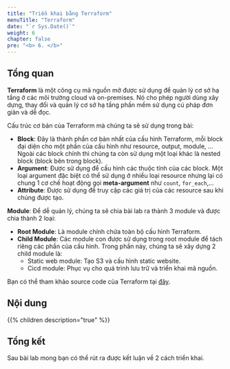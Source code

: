 ```yaml
---
title: "Triển khai bằng Terraform"
menuTitle: "Terraform"
date: "`r Sys.Date()`" 
weight: 6
chapter: false
pre: "<b> 6. </b>"
---
```


## Tổng quan

**Terraform** là một công cụ mã nguồn mở được sử dụng để quản lý cơ sở hạ tầng ở các môi trường cloud và on-premises. Nó cho phép người dùng xây dựng, thay đổi và quản lý cơ sở hạ tầng phần mềm sử dụng cú pháp đơn giản và dễ đọc.

Cấu trúc cơ bản của Terraform mà chúng ta sẽ sử dụng trong bài:
- **Block**: Đây là thành phần cơ bản nhất của cấu hình Terraform, mỗi block đại diện cho một phần của cấu hình như resource, output, module, ...
  Ngoài các block chính thì chúng ta còn sử dụng một loại khác là nested block (block bên trong block).
- **Argument**: Được sử dụng để cấu hình các thuộc tính của các block.
  Một loại argument đặc biệt có thể sử dụng ở nhiều loại resource nhưng lại có chung 1 cơ chế hoạt động gọi **meta-argument** như `count`, `for_each`,...
- **Attribute**: Được sử dụng để truy cập các giá trị của các resource sau khi chúng được tạo.

**Module**: Để dễ quản lý, chúng ta sẽ chia bài lab ra thành 3 module và được chia thành 2 loại:
- **Root Module**: Là module chính chứa toàn bộ cấu hình Terraform.
- **Child Module**: Các module con được sử dụng trong root module để tách riêng các phần của cấu hình. Trong phần này, chúng ta sẽ xây dựng 2 child module là:
  - Static web module: Tạo S3 và cấu hình static website.
  - Cicd module: Phục vụ cho quá trình lưu trữ và triển khai mã nguồn.

Bạn có thể tham khảo source code của Terraform tại [đây](https://github.com/thachpham2k/fcj-workshop1-terraform).

## Nội dung

{{% children description="true" %}}

## Tổng kết

Sau bài lab mong bạn có thể rút ra được kết luận về 2 cách triển khai.
